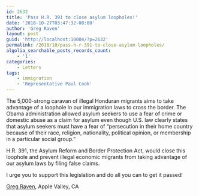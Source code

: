 ```yaml
---
id: 2632
title: 'Pass H.R. 391 to close asylum loopholes!'
date: '2018-10-27T03:47:32-08:00'
author: 'Greg Raven'
layout: post
guid: 'http://localhost:10004/?p=2632'
permalink: /2018/10/pass-h-r-391-to-close-asylum-loopholes/
algolia_searchable_posts_records_count:
    - '1'
categories:
    - Letters
tags:
    - immigration
    - 'Representative Paul Cook'
---
```


The 5,000-strong caravan of illegal Honduran migrants aims to take advantage of a loophole in our immigration laws to cross the border. The Obama administration allowed asylum seekers to use a fear of crime or domestic abuse as a claim for asylum even though U.S. law clearly states that asylum seekers must have a fear of “persecution in their home country because of their race, religion, nationality, political opinion, or membership in a particular social group.”

H.R. 391, the Asylum Reform and Border Protection Act, would close this loophole and prevent illegal economic migrants from taking advantage of our asylum laws by filing false claims.

I urge you to support this legislation and do all you can to get it passed!

[Greg Raven](https://www.gregraven.org/), Apple Valley, CA